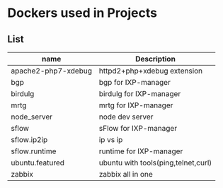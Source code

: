 # Dockers used in Projects



## List

  | name                | Description                         |
  | ------------------- | ----------------------------------- |
  | apache2-php7-xdebug | httpd2+php+xdebug extension         |
  | bgp                 | bgp for IXP-manager                 |
  | birdulg             | birdulg for IXP-manager             |
  | mrtg                | mrtg for IXP-manager                |
  | node_server         | node dev server                     |
  | sflow               | sFlow for IXP-manager               |
  | sflow.ip2ip         | ip vs ip                            |
  | sflow.runtime       | runtime for IXP-manager             |
  | ubuntu.featured     | ubuntu with tools(ping,telnet,curl) |
  | zabbix              | zabbix all in one                   |
